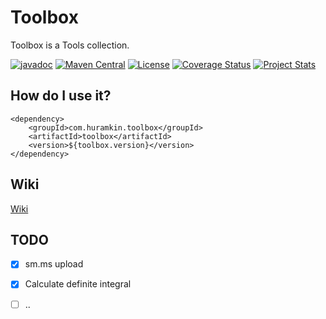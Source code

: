 # Toolbox

Toolbox is a Tools collection.

[![javadoc](https://javadoc.io/badge2/com.huramkin.toolbox/toolbox/javadoc.svg)](https://javadoc.io/doc/com.huramkin.toolbox/toolbox)
[![Maven Central](https://maven-badges.herokuapp.com/maven-central/com.huramkin.toolbox/toolbox/badge.svg)](https://maven-badges.herokuapp.com/maven-central/com.huramkin.toolbox/toolbox)
[![License](http://img.shields.io/:license-apache-brightgreen.svg)](http://www.apache.org/licenses/LICENSE-2.0.html)
[![Coverage Status](https://coveralls.io/repos/github/Huramkin/toolbox/badge.svg?branch=master)](https://coveralls.io/github/Huramkin/toolbox?branch=master)
[![Project Stats](https://www.openhub.net/p/Huramkintoolbox/widgets/project_thin_badge.gif)](https://www.openhub.net/p/Huramkintoolbox)

## How do I use it?

```angular2html
<dependency>
    <groupId>com.huramkin.toolbox</groupId>
    <artifactId>toolbox</artifactId>
    <version>${toolbox.version}</version>
</dependency>
```

## Wiki

[Wiki](https://github.com/Huramkin/toolbox/wiki)

## TODO

- [x] sm.ms upload
- [x] Calculate definite integral
- [ ] ..



